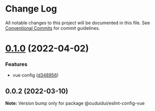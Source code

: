 # Change Log

All notable changes to this project will be documented in this file.
See [Conventional Commits](https://conventionalcommits.org) for commit guidelines.

# [0.1.0](https://github.com/ouduidui/eslint-config/compare/v0.0.2...v0.1.0) (2022-04-02)


### Features

* vue config ([d348956](https://github.com/ouduidui/eslint-config/commit/d348956c5d3a978b0c0bee656c9495fddcbb119d))





## 0.0.2 (2022-03-10)

**Note:** Version bump only for package @ouduidui/eslint-config-vue

